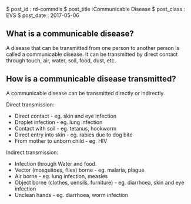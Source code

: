 $ post_id : rd-commdis
$ post_title :Communicable Disease
$ post_class : EVS
$ post_date : 2017-05-06

## What is a communicable disease?

A disease that can be transmitted from one person to another person is called a communicable disease. It can be transmitted  by direct contact through touch, air, water, soil, food, dust, etc.

## How is a communicable disease transmitted?

A communicable disease can be transmitted directly or indirectly.

Direct transmission:

* Direct contact - eg. skin and eye infection
* Droplet infection - eg. lung infection
* Contact with soil - eg. tetanus, hookworm
* Direct entry into skin - eg. rabies due to dog bite
* From mother to unborn child - eg. HIV

Indirect transmission:

* Infection through Water and food.
* Vector (mosquitoes, flies) borne - eg. malaria, plague
* Air borne - eg. lung infection, measles
* Object borne (clothes, uensils, furniture) - eg. diarrhoea, skin and eye infection
* Unclean hands - eg. diarrhoea, worm infection
